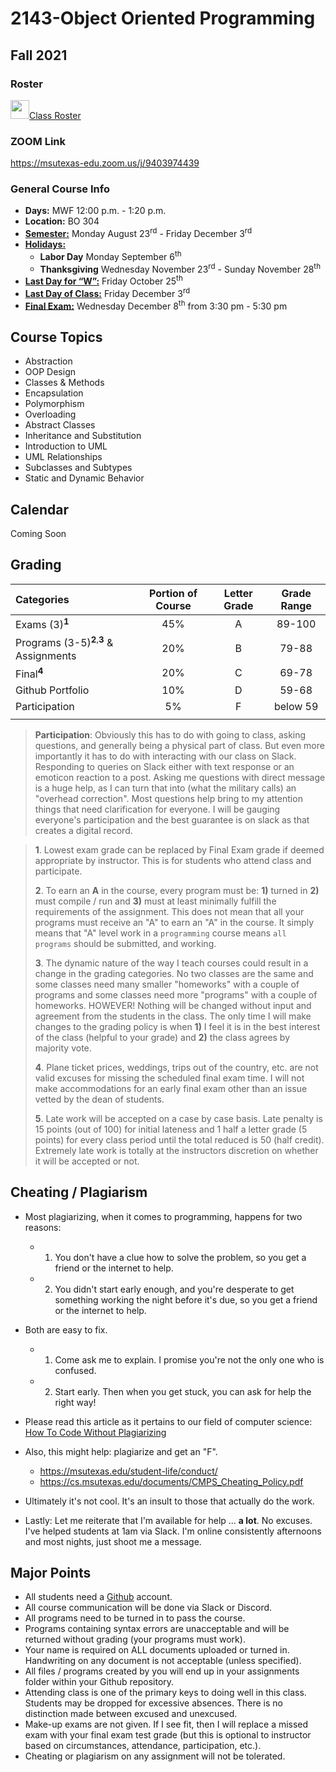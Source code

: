 # 2143-Object Oriented Programming
## Fall 2021

### Roster
<a href="https://docs.google.com/spreadsheets/d/1OA3RWgLe3chLhlOgxpSc_PwmEzln9AU-EoN83HeuKcc/edit?usp=sharing"><img src="https://www.gstatic.com/images/branding/product/2x/sheets_2020q4_48dp.png" width="30">Class Roster</a>


### ZOOM Link              
https://msutexas-edu.zoom.us/j/9403974439 

### General Course Info
- __Days:__ MWF 12:00 p.m. - 1:20 p.m. 
- __Location:__ BO 304
- [__Semester:__](https://msutexas.edu/registrar/_assets/files/pdfs/acadcal2021.pdf) Monday August 23<sup>rd</sup> - Friday December 3<sup>rd</sup>
- [__Holidays:__](https://msutexas.edu/registrar/_assets/files/pdfs/acadcal2122.pdf)
  - __Labor Day__ Monday September 6<sup>th</sup>
  - __Thanksgiving__ Wednesday November 23<sup>rd</sup> - Sunday November 28<sup>th</sup> 
- [__Last Day for “W”:__](https://msutexas.edu/registrar/_assets/files/pdfs/acadcal2122.pdf)  Friday October 25<sup>th</sup>
- [__Last Day of Class:__](https://msutexas.edu/registrar/_assets/files/pdfs/acadcal2122.pdf) Friday December 3<sup>rd</sup>
- [__Final Exam:__](https://msutexas.edu/registrar/_assets/files/pdfs/fall21finals.pdf) Wednesday December 8<sup>th</sup> from 3:30 pm - 5:30 pm

## Course Topics

- Abstraction
- OOP Design
- Classes & Methods
- Encapsulation
- Polymorphism
- Overloading
- Abstract Classes
- Inheritance and Substitution
- Introduction to UML
- UML Relationships 
- Subclasses and Subtypes
- Static and Dynamic Behavior

## Calendar

Coming Soon

## Grading

| Categories                                         | Portion of Course | Letter Grade | Grade Range |
| :------------------------------------------------- | :---------------: | :----------: | :---------: |
| Exams (3)<sup>**1**</sup>                          |        45%        |      A       |   89-100    |
| Programs (3-5)<sup>**2**,**3**</sup> & Assignments |        20%        |      B       |    79-88    |
| Final<sup>**4**</sup>                              |        20%        |      C       |    69-78    |
| Github Portfolio                                   |        10%        |      D       |    59-68    |
| Participation                                      |        5%         |      F       |  below 59   |
|                                                    |                   |              |             |

>**Participation**: Obviously this has to do with going to class, asking questions, and generally being a physical part of class. But even more importantly it has to do with interacting with our class on Slack. Responding to queries on Slack either with text response or an emoticon reaction to a post. Asking me questions with direct message is a huge help, as I can turn that into (what the military calls) an "overhead correction". Most questions help bring to my attention things that need clarification for everyone. I will be gauging everyone's participation and the best guarantee is on slack as that creates a digital record.

>**1**. Lowest exam grade can be replaced by Final Exam grade if deemed appropriate by instructor. This is for students who attend class and participate.
>
>**2**. To earn an **A** in the course, every program must be: **1)** turned in **2)** must compile / run and **3)** must at least minimally fulfill the requirements of the assignment. This does not mean that all your programs must receive an "A" to earn an "A" in the course. It simply means that "A" level work in a `programming` course means `all programs` should be submitted, and working. 
>
>**3**. The dynamic nature of the way I teach courses could result in a change in the grading categories. No two classes are the same and some classes need many smaller "homeworks" with a couple of programs and some classes need more "programs" with a couple of homeworks. HOWEVER! Nothing will be changed without input and agreement from the students in the class. The only time I will make changes to the grading policy is when **1)** I feel it is in the best interest of the class (helpful to your grade) and **2)** the class agrees by majority vote.
>
>**4**. Plane ticket prices, weddings, trips out of the country, etc. are not valid excuses for missing the scheduled final exam time. I will not make accommodations for an early final exam other than an issue vetted by the dean of students. 
>
>**5**. Late work will be accepted on a case by case basis. Late penalty is 15 points (out of 100) for initial lateness and 1 half a letter grade (5 points) for every class period until the total reduced is 50 (half credit). Extremely late work is totally at the instructors discretion on whether it will be accepted or not.

## Cheating / Plagiarism

- Most plagiarizing, when it comes to programming, happens for two reasons:
  - 1) You don't have a clue how to solve the problem, so you get a friend or the internet to help.
  - 2) You didn't start early enough, and you're desperate to get something working the night before it's due, so you get a friend or the internet to help. 
- Both are easy to fix. 
  - 1) Come ask me to explain. I promise you're not the only one who is confused. 
  - 2) Start early. Then when you get stuck, you can ask for help the right way!

- Please read this article as it pertains to our field of computer science: [How To Code Without Plagiarizing](https://www.itbriefcase.net/how-to-code-without-plagiarizing)
- Also, this might help: plagiarize and get an "F".  
  - https://msutexas.edu/student-life/conduct/
  - https://cs.msutexas.edu/documents/CMPS_Cheating_Policy.pdf
- Ultimately it's not cool. It's an insult to those that actually do the work. 
- Lastly: Let me reiterate that I'm available for help ... **a lot**. No excuses. I've helped students at 1am via Slack. I'm online consistently afternoons and most nights, just shoot me a message.   

## Major Points

- All students need a [Github](http://github.com) account.
- All course communication will be done via Slack or Discord.
- All programs need to be turned in to pass the course.
- Programs containing syntax errors are unacceptable and will be returned without grading (your programs must work).
- Your name is required on ALL documents uploaded or turned in. Handwriting on any document is not acceptable (unless specified).
- All files / programs created by you will end up in your assignments folder within your Github repository. 
- Attending class is one of the primary keys to doing well in this class. Students may be dropped for excessive absences. There is no distinction made between excused and unexcused.
- Make-up exams are not given. If I see fit, then I will replace a missed exam with your final exam test grade (but this is optional to instructor based on circumstances, attendance, participation, etc.).
- Cheating or plagiarism on any assignment will not be tolerated.


